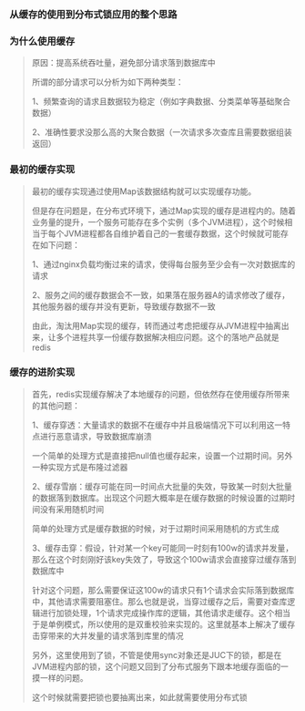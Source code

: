 ### 从缓存的使用到分布式锁应用的整个思路

### 为什么使用缓存

> 原因：提高系统吞吐量，避免部分请求落到数据库中
>
> 所谓的部分请求可以分析为如下两种类型：
>
> 1、频繁查询的请求且数据较为稳定（例如字典数据、分类菜单等基础聚合数据）
>
> 2、准确性要求没那么高的大聚合数据（一次请求多次查库且需要数据组装返回）

### 最初的缓存实现

> 最初的缓存实现通过使用Map该数据结构就可以实现缓存功能。
>
> 但是存在问题是，在分布式环境下，通过Map实现的缓存是进程内的。随着业务量的提升，一个服务可能存在多个实例（多个JVM进程），这个时候相当于每个JVM进程都各自维护着自己的一套缓存数据，这个时候就可能存在如下问题：
>
> 1、通过nginx负载均衡过来的请求，使得每台服务至少会有一次对数据库的请求
>
> 2、服务之间的缓存数据会不一致，如果落在服务器A的请求修改了缓存，其他服务器的缓存并没有更新，导致缓存数据不一致
>
> 由此，淘汰用Map实现的缓存，转而通过考虑把缓存从JVM进程中抽离出来，让多个进程共享一份缓存数据解决相应问题。这个的落地产品就是redis

### 缓存的进阶实现

> 首先，redis实现缓存解决了本地缓存的问题，但依然存在使用缓存所带来的其他问题：
>
> 1、缓存穿透：大量请求的数据不在缓存中并且极端情况下可以利用这一特点进行恶意请求，导致数据库崩溃
>
> 一个简单的处理方式是直接把null值也缓存起来，设置一个过期时间。另外一种实现方式是布隆过滤器
>
> 2、缓存雪崩：缓存可能在同一时间点大批量的失效，导致某一时刻大批量的数据落到数据库。出现这个问题大概率是在缓存数据的时候设置的过期时间没有采用随机时间
>
> 简单的处理方式是缓存数据的时候，对于过期时间采用随机的方式生成
>
> 3、缓存击穿：假设，针对某一个key可能同一时刻有100w的请求并发量，那么在这个时刻刚好该key失效了，导致这个100w请求会直接穿过缓存落到数据库中
>
> 针对这个问题，那么需要保证这100w的请求只有1个请求会实际落到数据库中，其他请求需要阻塞住。那么也就是说，当穿过缓存之后，需要对查库逻辑进行加锁处理，1个请求完成操作库的逻辑，其他请求走缓存。这个相当于是单例模式，所以使用的是双重校验来实现的。这里就基本上解决了缓存击穿带来的大并发量的请求落到库里的情况
>
> 另外，这里使用到了锁，不管是使用sync对象还是JUC下的锁，都是在JVM进程内部的锁，这个问题又回到了分布式服务下跟本地缓存面临的一摸一样的问题。
>
> 这个时候就需要把锁也要抽离出来，如此就需要使用分布式锁